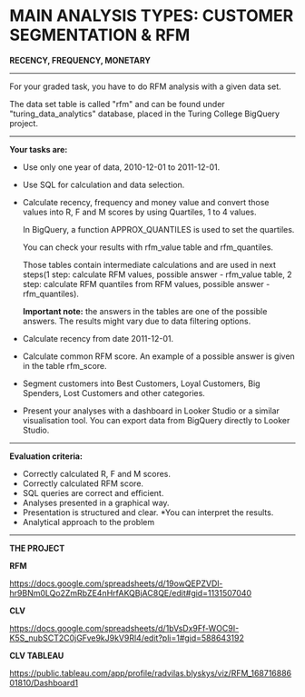 # MAIN ANALYSIS TYPES: CUSTOMER SEGMENTATION & RFM

**RECENCY, FREQUENCY, MONETARY**

-----

For your graded task, you have to do RFM analysis with a given data set. 

The data set table is called "rfm" and can be found under "turing_data_analytics" database, placed in the Turing College BigQuery project. 

-----

**Your tasks are:**

* Use only one year of data, 2010-12-01 to 2011-12-01.
  
* Use SQL for calculation and data selection.
  
* Calculate recency, frequency and money value and convert those values into R, F and M scores by using Quartiles, 1 to 4 values.
  
  In BigQuery, a function APPROX_QUANTILES is used to set the quartiles.
  
  You can check your results with rfm_value table and rfm_quantiles.
  
  Those tables contain intermediate calculations and are used in next steps(1 step: calculate RFM values, possible answer - rfm_value table, 2 step: calculate RFM quantiles from RFM values, possible answer - rfm_quantiles).

  **Important note:** the answers in the tables are one of the possible answers. The results might vary due to data filtering options.

* Calculate recency from date 2011-12-01.
  
* Calculate common RFM score. An example of a possible answer is given in the table rfm_score.

* Segment customers into Best Customers, Loyal Customers, Big Spenders, Lost Customers and other categories.

  
* Present your analyses with a dashboard in Looker Studio or a similar visualisation tool. You can export data from BigQuery directly to Looker Studio.
  
-----

**Evaluation criteria:**

* Correctly calculated R, F and M scores.
* Correctly calculated RFM score.
* SQL queries are correct and efficient.
* Analyses presented in a graphical way.
* Presentation is structured and clear.
 *You can interpret the results.
* Analytical approach to the problem

-----

**THE PROJECT**

**RFM**

https://docs.google.com/spreadsheets/d/19owQEPZVDl-hr9BNm0LQo2ZmRbZE4nHrfAKQBjAC8QE/edit#gid=1131507040

**CLV**

https://docs.google.com/spreadsheets/d/1bVsDx9Ff-WOC9I-K5S_nubSCT2C0jGFve9kJ9kV9Rl4/edit?pli=1#gid=588643192

**CLV TABLEAU**

https://public.tableau.com/app/profile/radvilas.blyskys/viz/RFM_16871688601810/Dashboard1


  
